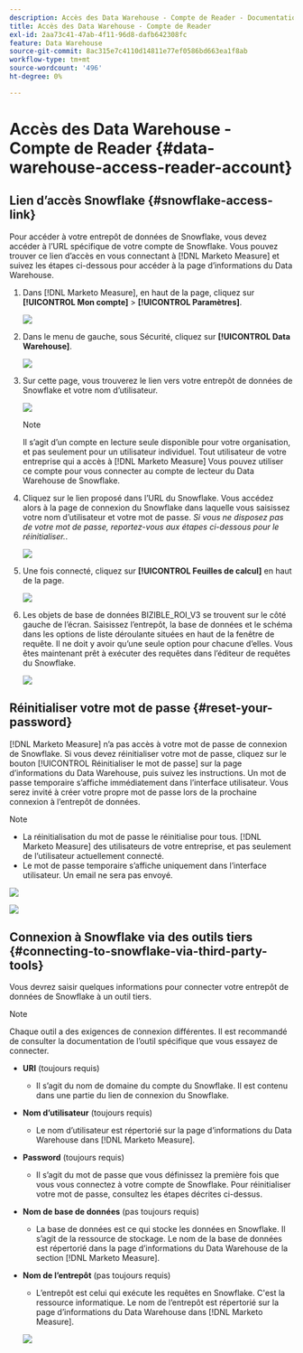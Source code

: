 ```yaml
---
description: Accès des Data Warehouse - Compte de Reader - Documentation du produit
title: Accès des Data Warehouse - Compte de Reader
exl-id: 2aa73c41-47ab-4f11-96d8-dafb642308fc
feature: Data Warehouse
source-git-commit: 8ac315e7c4110d14811e77ef0586bd663ea1f8ab
workflow-type: tm+mt
source-wordcount: '496'
ht-degree: 0%

---
```


# Accès des Data Warehouse - Compte de Reader {#data-warehouse-access-reader-account}

## Lien d’accès Snowflake {#snowflake-access-link}

Pour accéder à votre entrepôt de données de Snowflake, vous devez accéder à l’URL spécifique de votre compte de Snowflake. Vous pouvez trouver ce lien d’accès en vous connectant à [!DNL Marketo Measure] et suivez les étapes ci-dessous pour accéder à la page d’informations du Data Warehouse.

1. Dans [!DNL Marketo Measure], en haut de la page, cliquez sur **[!UICONTROL Mon compte]** > **[!UICONTROL Paramètres]**.

   ![](assets/data-warehouse-access-reader-account-1.png)

1. Dans le menu de gauche, sous Sécurité, cliquez sur **[!UICONTROL Data Warehouse]**.

   ![](assets/data-warehouse-access-reader-account-2.png)

1. Sur cette page, vous trouverez le lien vers votre entrepôt de données de Snowflake et votre nom d’utilisateur.

   ![](assets/data-warehouse-access-reader-account-3.png)

   >[!NOTE]
   >
   >Il s’agit d’un compte en lecture seule disponible pour votre organisation, et pas seulement pour un utilisateur individuel. Tout utilisateur de votre entreprise qui a accès à [!DNL Marketo Measure] Vous pouvez utiliser ce compte pour vous connecter au compte de lecteur du Data Warehouse de Snowflake.

1. Cliquez sur le lien proposé dans l’URL du Snowflake. Vous accédez alors à la page de connexion du Snowflake dans laquelle vous saisissez votre nom d’utilisateur et votre mot de passe. _Si vous ne disposez pas de votre mot de passe, reportez-vous aux étapes ci-dessous pour le réinitialiser._.

   ![](assets/data-warehouse-access-reader-account-4.png)

1. Une fois connecté, cliquez sur **[!UICONTROL Feuilles de calcul]** en haut de la page.

   ![](assets/data-warehouse-access-reader-account-5.png)

1. Les objets de base de données BIZIBLE_ROI_V3 se trouvent sur le côté gauche de l’écran. Saisissez l’entrepôt, la base de données et le schéma dans les options de liste déroulante situées en haut de la fenêtre de requête. Il ne doit y avoir qu’une seule option pour chacune d’elles. Vous êtes maintenant prêt à exécuter des requêtes dans l’éditeur de requêtes du Snowflake.

   ![](assets/data-warehouse-access-reader-account-6.png)

## Réinitialiser votre mot de passe {#reset-your-password}

[!DNL Marketo Measure] n’a pas accès à votre mot de passe de connexion de Snowflake. Si vous devez réinitialiser votre mot de passe, cliquez sur le bouton [!UICONTROL Réinitialiser le mot de passe] sur la page d’informations du Data Warehouse, puis suivez les instructions. Un mot de passe temporaire s’affiche immédiatement dans l’interface utilisateur. Vous serez invité à créer votre propre mot de passe lors de la prochaine connexion à l’entrepôt de données.

>[!NOTE]
>
>* La réinitialisation du mot de passe le réinitialise pour tous. [!DNL Marketo Measure] des utilisateurs de votre entreprise, et pas seulement de l’utilisateur actuellement connecté.
>* Le mot de passe temporaire s’affiche uniquement dans l’interface utilisateur. Un email ne sera pas envoyé.

![](assets/data-warehouse-access-reader-account-7.png)

![](assets/data-warehouse-access-reader-account-8.png)

## Connexion à Snowflake via des outils tiers {#connecting-to-snowflake-via-third-party-tools}

Vous devrez saisir quelques informations pour connecter votre entrepôt de données de Snowflake à un outil tiers.

>[!NOTE]
>
>Chaque outil a des exigences de connexion différentes. Il est recommandé de consulter la documentation de l’outil spécifique que vous essayez de connecter.

* **URI** (toujours requis)
   * Il s’agit du nom de domaine du compte du Snowflake.  Il est contenu dans une partie du lien de connexion du Snowflake.
* **Nom d’utilisateur** (toujours requis)
   * Le nom d’utilisateur est répertorié sur la page d’informations du Data Warehouse dans [!DNL Marketo Measure].
* **Password** (toujours requis)
   * Il s’agit du mot de passe que vous définissez la première fois que vous vous connectez à votre compte de Snowflake.  Pour réinitialiser votre mot de passe, consultez les étapes décrites ci-dessus.
* **Nom de base de données** (pas toujours requis)
   * La base de données est ce qui stocke les données en Snowflake. Il s’agit de la ressource de stockage. Le nom de la base de données est répertorié dans la page d’informations du Data Warehouse de la section [!DNL Marketo Measure].
* **Nom de l’entrepôt** (pas toujours requis)
   * L’entrepôt est celui qui exécute les requêtes en Snowflake. C&#39;est la ressource informatique.  Le nom de l’entrepôt est répertorié sur la page d’informations du Data Warehouse dans [!DNL Marketo Measure].

  ![](assets/data-warehouse-access-reader-account-9.png)
